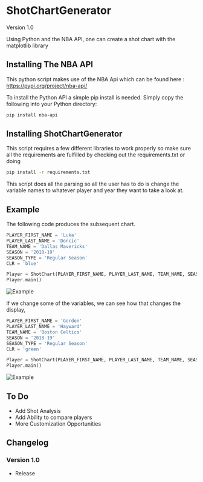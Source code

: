 # ShotChartGenerator
Version 1.0

Using Python and the NBA API, one can create a shot chart with the matplotlib library

## Installing The NBA API

This python script makes use of the NBA Api which can be found here : https://pypi.org/project/nba-api/

To install the Python API a simple pip install is needed. Simply copy the following into your Python directory:

```bash
pip install nba-api
```

## Installing ShotChartGenerator

This script requires a few different libraries to work properly so make sure all the requirements are fulfilled by checking out the requirements.txt or doing

```bash
pip install -r requirements.txt
```

This script does all the parsing so all the user has to do is change the variable names to whatever player and year they want to take a look at.

## Example

The following code produces the subsequent chart.

```python
PLAYER_FIRST_NAME = 'Luka'
PLAYER_LAST_NAME = 'Doncic'
TEAM_NAME = 'Dallas Mavericks'
SEASON = '2018-19'
SEASON_TYPE = 'Regular Season'
CLR = 'blue'

Player = ShotChart(PLAYER_FIRST_NAME, PLAYER_LAST_NAME, TEAM_NAME, SEASON, SEASON_TYPE, CLR)
Player.main()
```

![Example](https://user-images.githubusercontent.com/74287805/113078970-04158b80-9189-11eb-83e1-fcf2711b5693.png)

If we change some of the variables, we can see how that changes the display,

```python
PLAYER_FIRST_NAME = 'Gordon'
PLAYER_LAST_NAME = 'Hayward'
TEAM_NAME = 'Boston Celtics'
SEASON = '2018-19'
SEASON_TYPE = 'Regular Season'
CLR = 'green'

Player = ShotChart(PLAYER_FIRST_NAME, PLAYER_LAST_NAME, TEAM_NAME, SEASON, SEASON_TYPE, CLR)
Player.main()
```

![Example](https://user-images.githubusercontent.com/74287805/113079231-81d99700-9189-11eb-9a1e-9e3f61792300.png)

## To Do

- Add Shot Analysis
- Add Ability to compare players
- More Customization Opportunities

## Changelog

### Version 1.0
- Release
